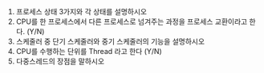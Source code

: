 1.  프로세스 상태 3가지와 각 상태를 설명하시오
2.  CPU를 한 프로세스에서 다른 프로세스로 넘겨주는 과정을 프로세스 교환이라고 한다. (Y/N)
3.  스케줄러 중 단기 스케줄러와 중기 스케줄러의 기능을 설명하시오
4.  CPU를 수행하는 단위를 Thread 라고 한다 (Y/N)
5.  다중스레드의 장점을 말하시오